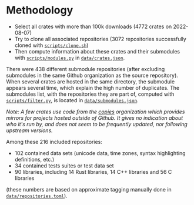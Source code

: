 
# Methodology

- Select all crates with more than 100k downloads (4772 crates on 2022-08-07)
- Try to clone all associated repositories (3072 repositories successfully cloned with
  [`scripts/clone.sh`](https://github.com/amousset/source-crates/blob/main/scripts/clone.sh))
- Then compute information about these crates and their submodules with
  [`scripts/modules.py`](https://github.com/amousset/source-crates/blob/main/scripts/modules.py) in
  [`data/crates.json`](https://github.com/amousset/source-crates/blob/main/data/crates.json).

There were 438 different submodule repositories (after
excluding submodules in the same Github organization as the source repository). When several crates
are hosted in the same directory, the submodule appears several time, which explain the high number
of duplicates. The submodules list, with the repositories they are part of, computed with
[`scripts/filter.py`](https://github.com/amousset/source-crates/blob/main/scripts/filter.py), is
located in
[`data/submodules.json`](https://github.com/amousset/source-crates/blob/main/data/submodules.json).

_Note: A few crates use code from the [copies](https://github.com/copies) organization which
provides mirrors for projects hosted outside of Github. It gives no indication about who it's run
by, and does not seem to be frequently updated, nor following upstream versions._

Among these 216 included repositories:

- 102 contained data sets (unicode data, time zones, syntax highlighting definitions, etc.)
- 34 contained tests suites or test data set
- 90 libraries, including 14 Rust libraries, 14 C++ libraries and 56 C libraries

(these numbers are based on approximate tagging manually done in
[`data/repositories.toml`](https://github.com/amousset/source-crates/blob/main/data/repositories.toml)).
